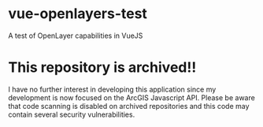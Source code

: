# vue-openlayers-test
A test of OpenLayer capabilities in VueJS

# This repository is archived!!
I have no further interest in developing this application since my development is now focused on the ArcGIS Javascript API. Please be aware that code scanning is disabled on archived repositories and this code may contain several security vulnerabilities.
